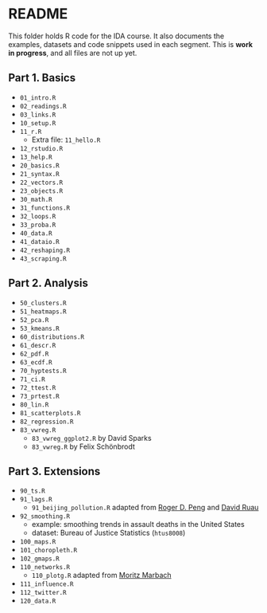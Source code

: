 # README

This folder holds R code for the IDA course. It also documents the examples, datasets and code snippets used in each segment. This is __work in progress__, and all files are not up yet.

## Part 1. Basics

- `01_intro.R`
- `02_readings.R`
- `03_links.R`
- `10_setup.R`
- `11_r.R`
    * Extra file: `11_hello.R`
- `12_rstudio.R`
- `13_help.R`
- `20_basics.R`
- `21_syntax.R`
- `22_vectors.R`
- `23_objects.R`
- `30_math.R`
- `31_functions.R`
- `32_loops.R`
- `33_proba.R`
- `40_data.R`
- `41_dataio.R`
- `42_reshaping.R`
- `43_scraping.R`

## Part 2. Analysis

- `50_clusters.R`
- `51_heatmaps.R`
- `52_pca.R`
- `53_kmeans.R`
- `60_distributions.R`
- `61_descr.R`
- `62_pdf.R`
- `63_ecdf.R`
- `70_hyptests.R`
- `71_ci.R`
- `72_ttest.R`
- `73_prtest.R`
- `80_lin.R`
- `81_scatterplots.R`
- `82_regression.R`
- `83_vwreg.R`
    * `83_vwreg_ggplot2.R` by David Sparks
    * `83_vwreg.R` by Felix Schönbrodt

## Part 3. Extensions

- `90_ts.R`
- `91_lags.R`
    * `91_beijing_pollution.R` adapted from [Roger D. Peng](http://www.biostat.jhsph.edu/~rpeng/makeBeijingAirGraph.R) and [David Ruau](http://brainchronicle.blogspot.fr/2012/07/twitter-analysis-of-air-pollution-in.html)
- `92_smoothing.R`
    * example: smoothing trends in assault deaths in the United States
    * dataset: Bureau of Justice Statistics (`htus8008`)
- `100_maps.R`
- `101_choropleth.R`
- `102_gmaps.R`
- `110_networks.R`
    * `110_plotg.R` adapted from [Moritz Marbach](https://sumtxt.wordpress.com/2011/07/02/visualizing-networks-with-ggplot2-in-r/)
- `111_influence.R`
- `112_twitter.R`
- `120_data.R`
